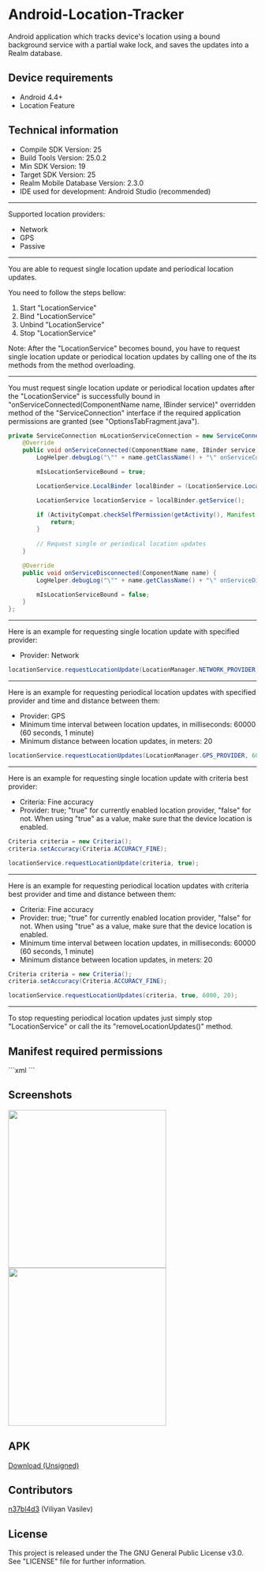 <h1>Android-Location-Tracker</h1>
<p>Android application which tracks device's location using a bound background service with a partial wake lock, and saves the updates into a Realm database.</p>

<h2>Device requirements</h2>
<ul>
  <li>Android 4.4+</li>
  <li>Location Feature</li>
</ul>

<h2>Technical information</h2>
<ul>
  <li>Compile SDK Version: 25</li>
  <li>Build Tools Version: 25.0.2</li>
  <li>Min SDK Version: 19</li>
  <li>Target SDK Version: 25</li>
  <li>Realm Mobile Database Version: 2.3.0</li>
  <li>IDE used for development: Android Studio (recommended)</li>
</ul>

<hr />

<p>Supported location providers:</p>
<ul>
  <li>Network</li>
  <li>GPS</li>
  <li>Passive</li>
</ul>

<hr />

<p>You are able to request single location update and periodical location updates.</p>

<p>You need to follow the steps bellow:</p>
<ol>
  <li>Start "LocationService"</li>
  <li>Bind "LocationService"</li>
  <li>Unbind "LocationService"</li>
  <li>Stop "LocationService"</li>
</ol>

<p>Note: After the "LocationService" becomes bound, you have to request single location update or periodical location updates by calling one of the its methods from the method overloading.</p>

<hr />

<p>You must request single location update or periodical location updates after the "LocationService" is successfully bound in "onServiceConnected(ComponentName name, IBinder service)" overridden method of the "ServiceConnection" interface if the required application permissions are granted (see "OptionsTabFragment.java").</p>

```java
private ServiceConnection mLocationServiceConnection = new ServiceConnection() {
    @Override
    public void onServiceConnected(ComponentName name, IBinder service) {
        LogHelper.debugLog("\"" + name.getClassName() + "\" onServiceConnected");

        mIsLocationServiceBound = true;

        LocationService.LocalBinder localBinder = (LocationService.LocalBinder) service;

        LocationService locationService = localBinder.getService();

        if (ActivityCompat.checkSelfPermission(getActivity(), Manifest.permission.ACCESS_FINE_LOCATION) != PackageManager.PERMISSION_GRANTED || ActivityCompat.checkSelfPermission(getActivity(), Manifest.permission.ACCESS_COARSE_LOCATION) != PackageManager.PERMISSION_GRANTED) {
            return;
        }
        
        // Request single or periodical location updates
    }

    @Override
    public void onServiceDisconnected(ComponentName name) {
        LogHelper.debugLog("\"" + name.getClassName() + "\" onServiceDisconnected");

        mIsLocationServiceBound = false;
    }
};
```

<hr />

<p>Here is an example for requesting single location update with specified provider:</p>
<ul>
  <li>Provider: Network</li>
</ul>

```java
locationService.requestLocationUpdate(LocationManager.NETWORK_PROVIDER);
```

<hr />

<p>Here is an example for requesting periodical location updates with specified provider and time and distance between them:</p>
<ul>
  <li>Provider: GPS</li>
  <li>Minimum time interval between location updates, in milliseconds: 60000 (60 seconds, 1 minute)</li>
  <li>Minimum distance between location updates, in meters: 20</li>
</ul>

```java
locationService.requestLocationUpdates(LocationManager.GPS_PROVIDER, 60000, 20);
```

<hr />

<p>Here is an example for requesting single location update with criteria best provider:</p>
<ul>
  <li>Criteria: Fine accuracy</li>
  <li>Provider: true; "true" for currently enabled location provider, "false" for not. When using "true" as a value, make sure that the device location is enabled.</li>
</ul>

```java
Criteria criteria = new Criteria();
criteria.setAccuracy(Criteria.ACCURACY_FINE);

locationService.requestLocationUpdate(criteria, true);
```

<hr />

<p>Here is an example for requesting periodical location updates with criteria best provider and time and distance between them:</p>
<ul>
  <li>Criteria: Fine accuracy</li>
  <li>Provider: true; "true" for currently enabled location provider, "false" for not. When using "true" as a value, make sure that the device location is enabled.</li>
  <li>Minimum time interval between location updates, in milliseconds: 60000 (60 seconds, 1 minute)</li>
  <li>Minimum distance between location updates, in meters: 20</li>
</ul>

```java
Criteria criteria = new Criteria();
criteria.setAccuracy(Criteria.ACCURACY_FINE);

locationService.requestLocationUpdates(criteria, true, 6000, 20);
```

<hr />

<p>To stop requesting periodical location updates just simply stop "LocationService" or call the its "removeLocationUpdates()" method.</p>

<h2>Manifest required permissions</h2>
```xml
<uses-permission android:name="android.permission.WAKE_LOCK" />

<uses-permission android:name="android.permission.ACCESS_FINE_LOCATION" />
<uses-permission android:name="android.permission.ACCESS_COARSE_LOCATION" />
```

<h2>Screenshots</h2>
<img src="https://raw.githubusercontent.com/n37bl4d3/Android-Location-Tracker/master/Screenshots/Screenshot1.png" width="320" />
<img src="https://raw.githubusercontent.com/n37bl4d3/Android-Location-Tracker/master/Screenshots/Screenshot2.png" width="320" />

<h2>APK</h2>
<a href="https://github.com/n37bl4d3/Android-Location-Tracker/raw/master/app-debug.apk" target="_blank">Download (Unsigned)</a>

<h2>Contributors</h2>
<a href="https://github.com/n37bl4d3/" target="_blank">n37bl4d3</a> (Viliyan Vasilev)

<h2>License</h2>
<p>This project is released under the The GNU General Public License v3.0. See "LICENSE" file for further information.</p>
